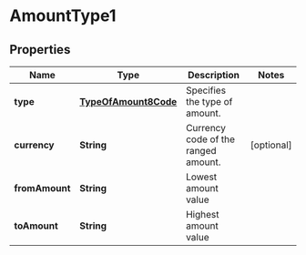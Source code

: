 
# AmountType1

## Properties
Name | Type | Description | Notes
------------ | ------------- | ------------- | -------------
**type** | [**TypeOfAmount8Code**](TypeOfAmount8Code.md) | Specifies the type of amount. | 
**currency** | **String** | Currency code of the ranged amount. |  [optional]
**fromAmount** | **String** | Lowest amount value | 
**toAmount** | **String** | Highest amount value | 



